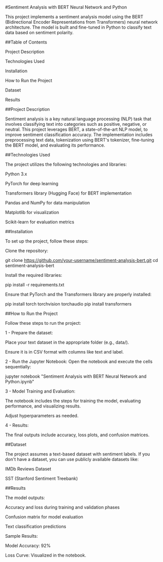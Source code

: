 #Sentiment Analysis with BERT Neural Network and Python

This project implements a sentiment analysis model using the BERT (Bidirectional Encoder Representations from Transformers) neural network architecture. The model is built and fine-tuned in Python to classify text data based on sentiment polarity.

##Table of Contents

Project Description

Technologies Used

Installation

How to Run the Project

Dataset

Results


##Project Description

Sentiment analysis is a key natural language processing (NLP) task that involves classifying text into categories such as positive, negative, or neutral. This project leverages BERT, a state-of-the-art NLP model, to improve sentiment classification accuracy. The implementation includes preprocessing text data, tokenization using BERT's tokenizer, fine-tuning the BERT model, and evaluating its performance.



##Technologies Used

The project utilizes the following technologies and libraries:

Python 3.x

PyTorch for deep learning

Transformers library (Hugging Face) for BERT implementation

Pandas and NumPy for data manipulation

Matplotlib for visualization

Scikit-learn for evaluation metrics

##Installation

To set up the project, follow these steps:

Clone the repository:

git clone https://github.com/your-username/sentiment-analysis-bert.git
cd sentiment-analysis-bert

Install the required libraries:

pip install -r requirements.txt

Ensure that PyTorch and the Transformers library are properly installed:

pip install torch torchvision torchaudio
pip install transformers

##How to Run the Project

Follow these steps to run the project:

1 - Prepare the dataset:

Place your text dataset in the appropriate folder (e.g., data/).

Ensure it is in CSV format with columns like text and label.

2 - Run the Jupyter Notebook:
Open the notebook and execute the cells sequentially:

jupyter notebook "Sentiment Analysis with BERT Neural Network and Python.ipynb"

3 - Model Training and Evaluation:

The notebook includes the steps for training the model, evaluating performance, and visualizing results.

Adjust hyperparameters as needed.

4 - Results:

The final outputs include accuracy, loss plots, and confusion matrices.



##Dataset

The project assumes a text-based dataset with sentiment labels. If you don't have a dataset, you can use publicly available datasets like:

IMDb Reviews Dataset

SST (Stanford Sentiment Treebank)

##Results

The model outputs:

Accuracy and loss during training and validation phases

Confusion matrix for model evaluation

Text classification predictions

Sample Results:

Model Accuracy: 92%

Loss Curve: Visualized in the notebook.


